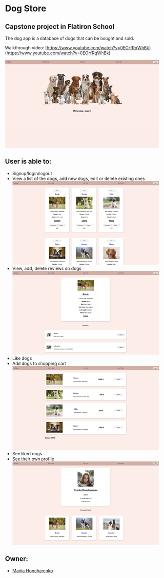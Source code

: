 # Dog Store
## Capstone project in Flatiron School
The dog app is a database of dogs that can be bought and sold.

Walkthrough video: [https://www.youtube.com/watch?v=0EOrfRqWhBk](https://www.youtube.com/watch?v=0EOrfRqWhBk)

![img](pictures/welcome.png)

## User is able to:



* Signup/login/logout
* View a list of the dogs, add new dogs, edit or delete existing ones
![img](pictures/list.png)
* View, add, delete reviews on dogs
![img](pictures/details.png)
* Like dogs
* Add dogs to shopping cart
![img](pictures/cart.png)
* See liked dogs
* See their own profile
![img](pictures/profile.png)
## Owner:
* [Mariia Honcharenko](https://github.com/mmmaariieee)

